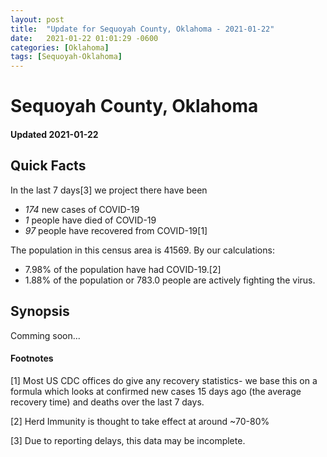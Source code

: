```yaml
---
layout: post
title:  "Update for Sequoyah County, Oklahoma - 2021-01-22"
date:   2021-01-22 01:01:29 -0600
categories: [Oklahoma]
tags: [Sequoyah-Oklahoma]
---
```


# Sequoyah County, Oklahoma
#### Updated 2021-01-22

## Quick Facts

In the last 7 days[3] we project there have been
- *174* new cases of COVID-19
- *1* people have died of COVID-19
- *97* people have recovered from COVID-19[1]

The population in this census area is 41569. By our calculations:
- 7.98% of the population have had COVID-19.[2]
- 1.88% of the population or 783.0 people are actively fighting the virus.

## Synopsis

Comming soon...


#### Footnotes

[1] Most US CDC offices do give any recovery statistics- we base this on a formula which looks at confirmed new cases
15 days ago (the average recovery time) and deaths over the last 7 days.

[2] Herd Immunity is thought to take effect at around ~70-80%

[3] Due to reporting delays, this data may be incomplete.
 
    